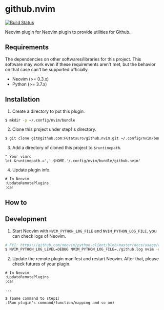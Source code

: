 github.nvim
==================================================

[![Build Status](https://travis-ci.org/FGtatsuro/github.nvim.svg?branch=master)](https://travis-ci.org/FGtatsuro/github.nvim)

Neovim plugin for Neovim plugin to provide utilities for Github.

Requirements
------------

The dependencies on other softwares/libraries for this project. 
This software may work even if these requirements aren't met, but the behavior on that case can't be supported officially.

- Neovim (>= 0.3.x)
- Python (>= 3.7.x)

Installation
------------

1. Create a directory to put this plugin.

```bash
$ mkdir -p ~/.config/nvim/bundle
```

2. Clone this project under step1's directory.

```bash
$ git clone git@github.com:FGtatsuro/github.nvim.git ~/.config/nvim/bundle/github.nvim
```

3. Add a directory of cloned this project to `$runtimepath`.

```vim
" Your vimrc
let &runtimepath.=','.$HOME.'/.config/nvim/bundle/github.nvim'
```

4. Update plugin info.

```vim
# In Neovim
:UpdateRemotePlugins
:qa!
```

How to
------

Development
-----------

1. Start Neovim with `NVIM_PYTHON_LOG_FILE` and `NVIM_PYTHON_LOG_FILE`, you can check logs of Neovim.

```bash
# FYI: https://github.com/neovim/python-client/blob/master/docs/usage/remote-plugins.rst
$ NVIM_PYTHON_LOG_LEVEL=DEBUG NVIM_PYTHON_LOG_FILE=./github.log nvim -u tests/vimrc
```

2. Update the remote plugin manifest and restart Neovim. After that, please check futures of your plugin.

```
# In Neovim
:UpdateRemotePlugins
:qa!

...

$ (Same command to step1)
:(Run plugin's command/function/mapping and so on)
```
